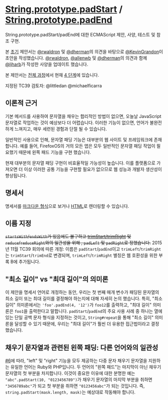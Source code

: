 # [String.prototype.padStart](https://github.com/es-shims/String.prototype.padStart) / [String.prototype.padEnd](https://github.com/es-shims/String.prototype.padEnd)
String.prototype.padStart/padEnd에 대한 ECMAScript 제안, 사양, 테스트 및 참조 구현.

본 [초기](http://wiki.ecmascript.org/doku.php?id=strawman:string_padding) 제안서는 [@rwaldron](https://github.com/rwaldron) 및 [@dherman](https://github.com/dherman)의 의견을 바탕으로 [@KevinGrandon](https://github.com/kevingrandon)이 초안을 작성했습니다.
[@rwaldron](https://github.com/rwaldron), [@allenwb](https://github.com/allenwb) 및 [@dherman](https://github.com/dherman)의 의견과 함께 [@ljharb](https://github.com/ljharb)가 작성한 사양을 업데이트 했습니다.

본 제안서는 [전체 과정](https://tc39.github.io/process-document/)에서 현재 [4 단계](https://github.com/tc39/proposals/blob/master/finished-proposals.md)에 있습니다.

지정된 TC39 검토자: @littledan @michaelficarra

## 이론적 근거
기본 메서드를 사용하여 문자열을 채우는 합리적인 방법이 없으면, 오늘날 JavaScript 문자열로 작업하는 것이 예상보다 더 어렵습니다. 이러한 기능이 없으면, 언어가 불완전하게 느껴지고, 매우 세련된 경험과 단절 될 수 있습니다.

일반적인 사용으로 인해, 문자열 패딩 기능은 대부분의 웹 사이트 및 프레임워크에 존재합니다. 예를 들어, FirefoxOS의 거의 모든 앱은 모두 일반적인 문자열 패딩 작업이 필요했기 때문에 왼쪽 패드 기능을 구현 했습니다.

현재 대부분의 문자열 패딩 구현이 비효율적일 가능성이 높습니다. 이를 플랫폼으로 가져오면 더 이상 이러한 공통 기능을 구현할 필요가 없으므로 웹 성능과 개발자 생산성이 향상됩니다.

## 명세서
명세서를 [마크다운 형식](spec.md)으로 보거나 [HTML](http://tc39.github.io/proposal-string-pad-start-end/)로 렌더링할 수 있습니다.

## 이름 지정
~~`startsWith`/`endsWith`가 있음에도 불구하고 [trimStart/trimRight](https://github.com/sebmarkbage/ecmascript-string-left-right-trim) 및 `reduce`/`reduceRight`와의 일관성을 위해 , `padLeft` 및 `padRight`로 정했습니다.~~
2015년 11월 TC39 회의에 따른 개정: 이름은 `padStart`/`padEnd`이고 `trimLeft`/`trimRight`는 `trimStart`/`trimEnd`로 변경되며, `trimLeft`/`trimRight` 별칭은 웹 호환성을 위한 부록 B에 추가됩니다.

## "최소 길이" vs "최대 길이"의 의미론
이 제안을 명세서 언어로 개정하는 동안, 우리는 첫 번째 매개 변수가 패딩된 문자열의 최소 길이 또는 최대 길이를 결정해야 하는지에 대해 자세히 논의 했습니다. 특히, "최소 길이" 의미론에서는 `'foo'.padEnd(4, '12')`가 `foo12`를 출력하고, "최대 길이" 의미론은 `foo1`을 출력한다고 말합니다. `padStart`/`padEnd`의 주요 사용 사례 중 하나는 열에 있는 단일 공백 문자 형식을 지정하는 것이고, `String#repeat`을 통해 "최소 길이" 의미론을 달성할 수 있기 때문에, 우리는 "최대 길이"가 훨씬 더 유용한 접근법이라고 결정 했습니다.

## 채우기 문자열과 관련된 왼쪽 패딩: 다른 언어와의 일관성
[#6](https://github.com/tc39/proposal-string-pad-start-end/issues/6)에 따라, "left" 및 "right" 기능을 모두 제공하는 다중 문자 채우기 문자열을 지원하는 유일한 언어는 Ruby와 PHP입니다. 두 언어의 "왼쪽 패드"는 마지막이 아닌 채우기 문자열의 첫 부분을 차지합니다. 이것이 중요한 이유에 대한 분명한 예는 `"abc".padStart(10, "0123456789")`가 채우기 문자열의 마지막 부분을 취하면 `"3456789abc"`가 되고 첫 부분을 취하면 `"0123456abc"`가 되는 것입니다. 즉, `string.padStart(mask.length, mask)`는 예상대로 작동해야 합니다.
